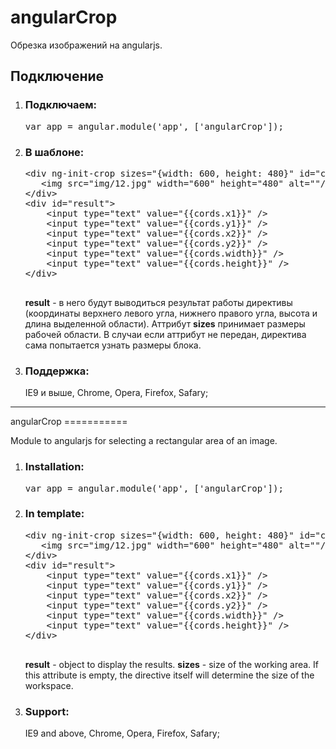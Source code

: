 angularCrop
===========

Обрезка изображений на angularjs.

<h2>Подключение</h2>
<ol>
    <li>
        <h3>Подключаем:</h3>
        <pre>var app = angular.module('app', ['angularCrop']);</pre>
    </li>
    <li>
        <h3>В шаблоне:</h3>
        <pre>
&lt;div ng-init-crop sizes="{width: 600, height: 480}" id="crop" result="cords"&gt;
   &lt;img src="img/12.jpg" width="600" height="480" alt=""/&gt;
&lt;/div&gt;
&lt;div id="result"&gt;
    &lt;input type="text" value="{{cords.x1}}" /&gt;
    &lt;input type="text" value="{{cords.y1}}" /&gt;
    &lt;input type="text" value="{{cords.x2}}" /&gt;
    &lt;input type="text" value="{{cords.y2}}" /&gt;
    &lt;input type="text" value="{{cords.width}}" /&gt;
    &lt;input type="text" value="{{cords.height}}" /&gt;
&lt;/div&gt;
        </pre>
        <b>result</b> - в него будут выводиться результат работы директивы (координаты верхнего левого угла, нижнего правого угла, высота и длина выделенной области).
        Аттрибут <b>sizes</b> принимает размеры рабочей области. В случаи если аттрибут не передан, директива сама попытается узнать размеры блока.
    </li>
    <li>
        <h3>Поддержка:</h3>
        IE9 и выше, Chrome, Opera, Firefox, Safary;
    </li>
</ol>
<hr />
angularCrop
===========

Module to angularjs for selecting a rectangular area of an image.

<ol>
    <li>
        <h3>Installation:</h3>
        <pre>var app = angular.module('app', ['angularCrop']);</pre>
    </li>
    <li>
        <h3>In template:</h3>
        <pre>
&lt;div ng-init-crop sizes="{width: 600, height: 480}" id="crop" result="cords"&gt;
   &lt;img src="img/12.jpg" width="600" height="480" alt=""/&gt;
&lt;/div&gt;
&lt;div id="result"&gt;
    &lt;input type="text" value="{{cords.x1}}" /&gt;
    &lt;input type="text" value="{{cords.y1}}" /&gt;
    &lt;input type="text" value="{{cords.x2}}" /&gt;
    &lt;input type="text" value="{{cords.y2}}" /&gt;
    &lt;input type="text" value="{{cords.width}}" /&gt;
    &lt;input type="text" value="{{cords.height}}" /&gt;
&lt;/div&gt;
        </pre>
        <b>result</b> - object to display the results.
        <b>sizes</b> - size of the working area. If this attribute is empty, the directive itself will determine the size of the workspace.
    </li>
    <li>
        <h3>Support:</h3>
        IE9 and above, Chrome, Opera, Firefox, Safary;
    </li>
</ol>